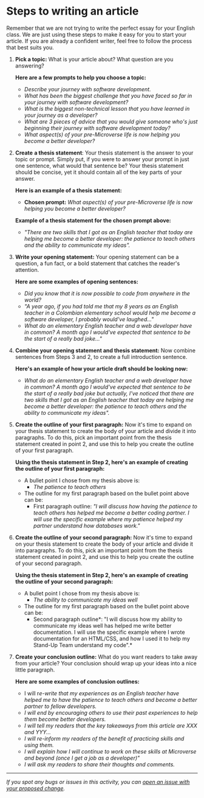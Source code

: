 # Steps to writing an article
Remember that we are not trying to write the perfect essay for your English class. We are just using these steps to make it easy for you to start your article. If you are already a confident writer, feel free to follow the process that best suits you.

1. **Pick a topic:** What is your article about? What question are you answering?

    **Here are a few prompts to help you choose a topic:**

    - *Describe your journey with software development.*
    - *What has been the biggest challenge that you have faced so far in your journey with software development?*
    - *What is the biggest non-technical lesson that you have learned in your journey as a developer?*
    - *What are 3 pieces of advice that you would give someone who's just beginning their journey with software development today?*
    - *What aspect(s) of your pre-Microverse life is now helping you become a better developer?*

2. **Create** **a thesis statement**: Your thesis statement is the answer to your topic or prompt. Simply put, if you were to answer your prompt in just one sentence, what would that sentence be? Your thesis statement should be concise, yet it should contain all of the key parts of your answer.

    **Here is an example of a thesis statement:**

    - **Chosen prompt:** *What aspect(s) of your pre-Microverse life is now helping you become a better developer?*

    **Example of a thesis statement for the chosen prompt above:**

    - *"There are two skills that I got as an English teacher that today are helping me become a better developer: the patience to teach others and the ability to communicate my ideas".*

3. **Write your opening statement:** Your opening statement can be a question, a fun fact, or a bold statement that catches the reader's attention.

    **Here are some examples of opening sentences:**

    - *Did you know that it is now possible to code from anywhere in the world?*
    - *"A year ago, if you had told me that my 8 years as an English teacher in a Colombian elementary school would help me become a software developer, I probably would've laughed..."*
    - *What do an elementary English teacher and a web developer have in common? A month ago I would've expected that sentence to be the start of a really bad joke..."*

4. **Combine your opening statement and thesis statement:** Now combine sentences from Steps 3 and 2, to create a full introduction sentence.

    **Here's an example of how your article draft should be looking now:**

    - *What do an elementary English teacher and a web developer have in common? A month ago I would've expected that sentence to be the start of a really bad joke but actually, I've noticed that there are two skills that I got as an English teacher that today are helping me become a better developer: the patience to teach others and the ability to communicate my ideas".*

5. **Create the outline of** **your first paragraph:** Now it's time to expand on your thesis statement to create the body of your article and divide it into paragraphs. To do this, pick an important point from the thesis statement created in point 2, and use this to help you create the outline of your first paragraph.

    **Using the thesis statement in Step 2, here's an example of creating the outline of your first paragraph:**

    - A bullet point I chose from my thesis above is:
        - *The patience to teach others*
    - The outline for my first paragraph based on the bullet point above can be:
        - First paragraph outline: *"I will discuss how having the patience to teach others has helped me become a better coding partner. I will use the specific example where my patience helped my partner understand how databases work."*

6. **Create the outline of** **your second paragraph:** Now it's time to expand on your thesis statement to create the body of your article and divide it into paragraphs. To do this, pick an important point from the thesis statement created in point 2, and use this to help you create the outline of your second paragraph.

    **Using the thesis statement in Step 2, here's an example of creating the outline of your second paragraph:**

    - A bullet point I chose from my thesis above is:
        - *The ability to communicate my ideas well*
    - The outline for my first paragraph based on the bullet point above can be:
        - Second paragraph outline*: "I will discuss how my ability to communicate my ideas well has helped me write better documentation. I will use the specific example where I wrote documentation for an HTML/CSS, and how I used it to help my Stand-Up Team understand my code".*

7. **Create your conclusion outline:** What do you want readers to take away from your article? Your conclusion should wrap up your ideas into a nice little paragraph.

    **Here are some examples of conclusion outlines:**

    - I will r*e-write that my experiences as an English teacher have helped me to have the patience to teach others and become a better partner to fellow developers.*
    - *I will end by encouraging others to use their past experiences to help them become better developers.*
    - *I will tell my readers that the key takeaways from this article are XXX and YYY...*
    - *I will re-inform my readers of the benefit of practicing skills and using them.*
    - *I will explain how I will continue to work on these skills at Microverse and beyond (once I get a job as a developer)"*
    - *I will ask my readers to share their thoughts and comments.*


------

_If you spot any bugs or issues in this activity, you can [open an issue with your proposed change](https://github.com/microverseinc/curriculum-transversal-skills/blob/main/git-github/articles/open_issue.md)._
